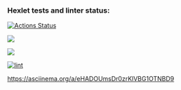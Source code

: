 ### Hexlet tests and linter status:
[![Actions Status](https://github.com/9lceHb/python-project-lvl1/workflows/hexlet-check/badge.svg)](https://github.com/9lceHb/python-project-lvl1/actions)

<a href="https://codeclimate.com/github/codeclimate/codeclimate/maintainability"><img src="https://api.codeclimate.com/v1/badges/a99a88d28ad37a79dbf6/maintainability" /></a>

<a href="https://codeclimate.com/github/codeclimate/codeclimate/test_coverage"><img src="https://api.codeclimate.com/v1/badges/a99a88d28ad37a79dbf6/test_coverage" /></a>

[![lint](https://github.com/9lceHb/python-project-lvl1/actions/workflows/lint.yml/badge.svg)](https://github.com/9lceHb/python-project-lvl1/actions/workflows/lint.yml)

https://asciinema.org/a/eHADOUmsDr0zrKlVBG1OTNBD9
